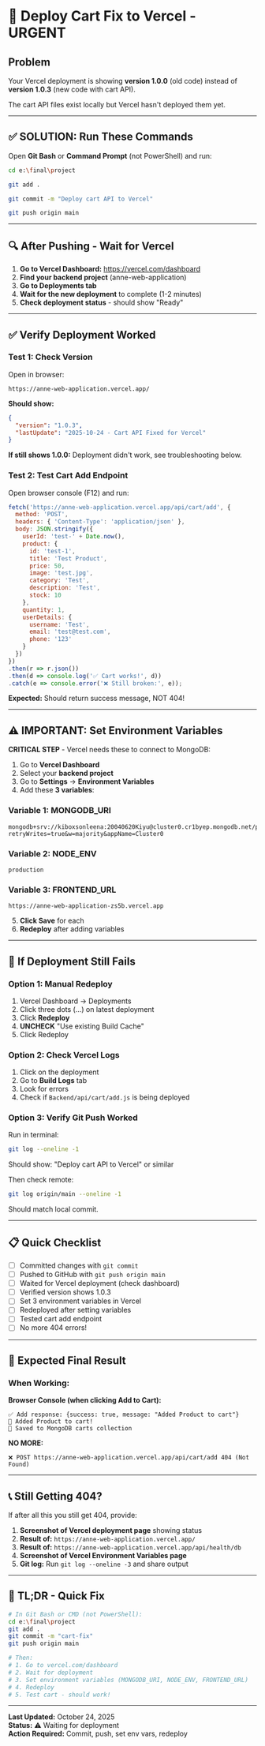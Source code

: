# 🚀 Deploy Cart Fix to Vercel - URGENT

## Problem
Your Vercel deployment is showing **version 1.0.0** (old code) instead of **version 1.0.3** (new code with cart API).

The cart API files exist locally but Vercel hasn't deployed them yet.

---

## ✅ SOLUTION: Run These Commands

Open **Git Bash** or **Command Prompt** (not PowerShell) and run:

```bash
cd e:\final\project

git add .

git commit -m "Deploy cart API to Vercel"

git push origin main
```

---

## 🔍 After Pushing - Wait for Vercel

1. **Go to Vercel Dashboard:** https://vercel.com/dashboard
2. **Find your backend project** (anne-web-application)
3. **Go to Deployments tab**
4. **Wait for the new deployment** to complete (1-2 minutes)
5. **Check deployment status** - should show "Ready"

---

## ✅ Verify Deployment Worked

### Test 1: Check Version

Open in browser:
```
https://anne-web-application.vercel.app/
```

**Should show:**
```json
{
  "version": "1.0.3",
  "lastUpdate": "2025-10-24 - Cart API Fixed for Vercel"
}
```

**If still shows 1.0.0:** Deployment didn't work, see troubleshooting below.

### Test 2: Test Cart Add Endpoint

Open browser console (F12) and run:
```javascript
fetch('https://anne-web-application.vercel.app/api/cart/add', {
  method: 'POST',
  headers: { 'Content-Type': 'application/json' },
  body: JSON.stringify({
    userId: 'test-' + Date.now(),
    product: {
      id: 'test-1',
      title: 'Test Product',
      price: 50,
      image: 'test.jpg',
      category: 'Test',
      description: 'Test',
      stock: 10
    },
    quantity: 1,
    userDetails: {
      username: 'Test',
      email: 'test@test.com',
      phone: '123'
    }
  })
})
.then(r => r.json())
.then(d => console.log('✅ Cart works!', d))
.catch(e => console.error('❌ Still broken:', e));
```

**Expected:** Should return success message, NOT 404!

---

## ⚠️ IMPORTANT: Set Environment Variables

**CRITICAL STEP** - Vercel needs these to connect to MongoDB:

1. Go to **Vercel Dashboard**
2. Select your **backend project**
3. Go to **Settings** → **Environment Variables**
4. Add these **3 variables**:

### Variable 1: MONGODB_URI
```
mongodb+srv://kiboxsonleena:20040620Kiyu@cluster0.cr1byep.mongodb.net/passkey?retryWrites=true&w=majority&appName=Cluster0
```

### Variable 2: NODE_ENV
```
production
```

### Variable 3: FRONTEND_URL
```
https://anne-web-application-zs5b.vercel.app
```

5. **Click Save** for each
6. **Redeploy** after adding variables

---

## 🔧 If Deployment Still Fails

### Option 1: Manual Redeploy

1. Vercel Dashboard → Deployments
2. Click three dots (...) on latest deployment
3. Click **Redeploy**
4. **UNCHECK** "Use existing Build Cache"
5. Click Redeploy

### Option 2: Check Vercel Logs

1. Click on the deployment
2. Go to **Build Logs** tab
3. Look for errors
4. Check if `Backend/api/cart/add.js` is being deployed

### Option 3: Verify Git Push Worked

Run in terminal:
```bash
git log --oneline -1
```

Should show: "Deploy cart API to Vercel" or similar

Then check remote:
```bash
git log origin/main --oneline -1
```

Should match local commit.

---

## 📋 Quick Checklist

- [ ] Committed changes with `git commit`
- [ ] Pushed to GitHub with `git push origin main`
- [ ] Waited for Vercel deployment (check dashboard)
- [ ] Verified version shows 1.0.3
- [ ] Set 3 environment variables in Vercel
- [ ] Redeployed after setting variables
- [ ] Tested cart add endpoint
- [ ] No more 404 errors!

---

## 🎯 Expected Final Result

### When Working:

**Browser Console (when clicking Add to Cart):**
```
✅ Add response: {success: true, message: "Added Product to cart"}
🎉 Added Product to cart!
💾 Saved to MongoDB carts collection
```

**NO MORE:**
```
❌ POST https://anne-web-application.vercel.app/api/cart/add 404 (Not Found)
```

---

## 📞 Still Getting 404?

If after all this you still get 404, provide:

1. **Screenshot of Vercel deployment page** showing status
2. **Result of:** `https://anne-web-application.vercel.app/`
3. **Result of:** `https://anne-web-application.vercel.app/api/health/db`
4. **Screenshot of Vercel Environment Variables page**
5. **Git log:** Run `git log --oneline -3` and share output

---

## 🚀 TL;DR - Quick Fix

```bash
# In Git Bash or CMD (not PowerShell):
cd e:\final\project
git add .
git commit -m "cart-fix"
git push origin main

# Then:
# 1. Go to vercel.com/dashboard
# 2. Wait for deployment
# 3. Set environment variables (MONGODB_URI, NODE_ENV, FRONTEND_URL)
# 4. Redeploy
# 5. Test cart - should work!
```

---

**Last Updated:** October 24, 2025  
**Status:** ⚠️ Waiting for deployment  
**Action Required:** Commit, push, set env vars, redeploy
